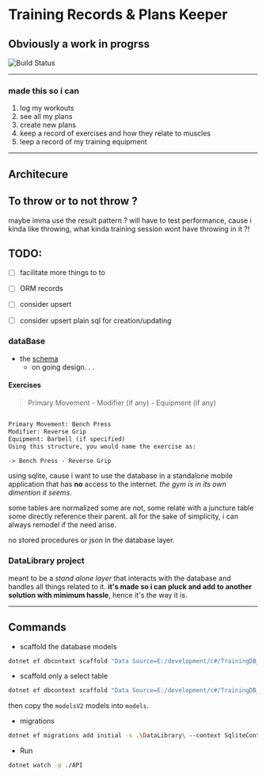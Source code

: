 # Training Records & Plans Keeper
## Obviously a work in progrss

![Build Status](https://github.com/CanaanGM/TrainingDB_Tracker_BE/actions/workflows/dotnet.yml/badge.svg)



---
### made this so i can
1. log my workouts
1. see all my plans 
1. create new plans
1. keep a record of exercises and how they relate to muscles
1. leep a record of my training equipment


---

## Architecure

## To throw or to not throw ?
maybe imma use the result pattern ? will have to test performance, cause i kinda like throwing, what kinda training session wont have throwing in it ?! 

## TODO: 
- [ ] facilitate more things to to
- [ ] ORM records
- [ ] consider upsert
- [ ] consider upsert plain sql for creation/updating


### dataBase

- the [schema](https://dbdiagram.io/d/workout-tracker-65bf3a4dac844320ae64ab02) 
  - on going design. . .

#### Exercises

> Primary Movement - Modifier (if any) - Equipment (if any) 
> 
```txt

Primary Movement: Bench Press
Modifier: Reverse Grip
Equipment: Barbell (if specified)
Using this structure, you would name the exercise as:

-> Bench Press - Reverse Grip
```

using sqlite, cause i want to use the database in a standalone mobile application that has **no** access to the internet. _the gym is in its own dimention it seems_.

some tables are normalized some are not, some relate with a juncture table some directly reference their parent. all for the sake of simplicity, i can always remodel if the need arise.

no stored procedures or json in the database layer. 

### DataLibrary project

meant to be a _stand alone layer_ that interacts with the database and handles all things related to it. **it's made so i can pluck and add to another solution with minimum hassle**, hence it's the way it is.

---

## Commands

- scaffold the database models

```bash
dotnet ef dbcontext scaffold "Data Source=E:/development/c#/TrainingDB_Integration/training_log_v2.db" Microsoft.EntityFrameworkCore.Sqlite --output-dir ModelsV2 -p .\DataLibrary\  --context-dir Context
```

- scaffold only a select table

```powershell
dotnet ef dbcontext scaffold "Data Source=E:/development/c#/TrainingDB_Integration/training_log_v2.db" Microsoft.EntityFrameworkCore.Sqlite --output-dir ModelsV2 -p .\DataLibrary\  --context-dir Context -t measurements
```

then copy the `modelsV2` models into `models`.

- migrations

```bash
dotnet ef migrations add initial -s .\DataLibrary\ --context SqliteContext
```

- Run

```bash
dotnet watch -p ./API
```
